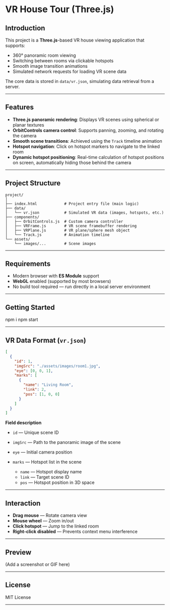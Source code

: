 # VR House Tour (Three.js)

## Introduction

This project is a **Three.js**-based VR house viewing application that supports:

* 360° panoramic room viewing
* Switching between rooms via clickable hotspots
* Smooth image transition animations
* Simulated network requests for loading VR scene data

The core data is stored in `data/vr.json`, simulating data retrieval from a server.

---

## Features

* **Three.js panoramic rendering**: Displays VR scenes using spherical or planar textures
* **OrbitControls camera control**: Supports panning, zooming, and rotating the camera
* **Smooth scene transitions**: Achieved using the `Track` timeline animation
* **Hotspot navigation**: Click on hotspot markers to navigate to the linked room
* **Dynamic hotspot positioning**: Real-time calculation of hotspot positions on screen, automatically hiding those behind the camera

---

## Project Structure

```
project/
│
├── index.html            # Project entry file (main logic)
├── data/
│   └── vr.json           # Simulated VR data (images, hotspots, etc.)
├── components/
│   ├── OrbitControls.js  # Custom camera controller
│   ├── VRFrame.js        # VR scene framebuffer rendering
│   ├── VRPlane.js        # VR plane/sphere mesh object
│   └── Track.js          # Animation timeline
└── assets/
    └── images/...        # Scene images
```

---

## Requirements

* Modern browser with **ES Module** support
* **WebGL** enabled (supported by most browsers)
* No build tool required — run directly in a local server environment

---

## Getting Started

npm i
npm start

---

## VR Data Format (`vr.json`)

```json
[
  {
    "id": 1,
    "imgSrc": "./assets/images/room1.jpg",
    "eye": [0, 0, 1],
    "marks": [
      {
        "name": "Living Room",
        "link": 2,
        "pos": [1, 0, 0]
      }
    ]
  }
]
```

**Field description**

* `id` — Unique scene ID
* `imgSrc` — Path to the panoramic image of the scene
* `eye` — Initial camera position
* `marks` — Hotspot list in the scene

  * `name` — Hotspot display name
  * `link` — Target scene ID
  * `pos` — Hotspot position in 3D space

---

## Interaction

* **Drag mouse** — Rotate camera view
* **Mouse wheel** — Zoom in/out
* **Click hotspot** — Jump to the linked room
* **Right-click disabled** — Prevents context menu interference

---

## Preview

(Add a screenshot or GIF here)

---

## License

MIT License

---
